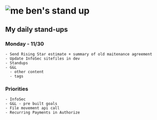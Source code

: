 # ![me](https://avatars2.githubusercontent.com/u/5232044?s=50&v=4) ben's stand up

## My daily stand-ups

### Monday - 11/30

    - Send Rising Star estimate + summary of old maitenance agreement
    - Update InfoSec sitefiles in dev
    - Standups
    - G&L
      - other content
      - tags
    
### Priorities 
   
    - InfoSec
    - G&L - pre built goals
    - File movement api call
    - Recurring Payments in Authorize
